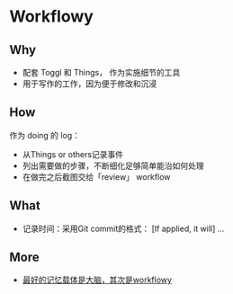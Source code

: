 # Workflowy


## Why

* 配套 Toggl 和 Things， 作为实施细节的工具
* 用于写作的工作，因为便于修改和沉浸

## How 

作为 doing 的 log：

* 从Things or others记录事件
* 列出需要做的步骤，不断细化足够简单能治如何处理
* 在做完之后截图交给「review」 workflow

## What

* 记录时间：采用Git commit的格式： [If applied, it will] ...

## More 

* [最好的记忆载体是大脑，其次是workflowy](http://snip.ly/ahoo3#https://workflowy.com/invite/f05c925.emlx)